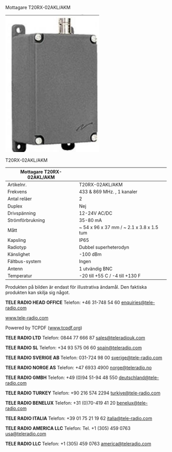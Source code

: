 Mottagare T20RX-02AKL/AKM

![](_page_0_Picture_2.jpeg)

T20RX-02AKL/AKM

| Mottagare T20RX-02AKL/AKM |                                           |
|---------------------------|-------------------------------------------|
| Artikelnr.                | T20RX-02AKL/AKM                           |
| Frekvens                  | 433 & 869 MHz. , 1 kanaler                |
| Antal reläer              | 2                                         |
| Duplex                    | Nej                                       |
| Drivspänning              | 12-24V AC/DC                              |
| Strömförbrukning          | 35-80 mA                                  |
| Mått                      | ~ 54 x 96 x 37 mm / ~ 2.1 x 3.8 x 1.5 tum |
| Kapsling                  | IP65                                      |
| Radiotyp                  | Dubbel superheterodyn                     |
| Känslighet                | -100 dBm                                  |
| Fältbus-system            | Ingen                                     |
| Antenn                    | 1 utvändig BNC                            |
| Temperatur                | -20 till +55 C / -4 till +130 F           |

Produkten på bilden är endast för illustrativa ändamål. Den faktiska produkten kan skilja sig något.

**TELE RADIO HEAD OFFICE** Telefon: +46 31-748 54 60 enquiries@tele-radio.com

www.tele-radio.com

Powered by TCPDF (www.tcpdf.org)

**TELE RADIO LTD** Telefon: 0844 77 666 87 sales@teleradiouk.com

**TELE RADIO SL** Telefon: +34 93 575 06 60 spain@teleradio.com

**TELE RADIO SVERIGE AB** Telefon: 031-724 98 00 sverige@tele-radio.com

**TELE RADIO NORGE AS** Telefon: +47 6933 4900 norge@teleradio.no

**TELE RADIO GMBH** Telefon: +49 (0)94 51-94 48 550 deutschland@tele-radio.com

**TELE RADIO TURKEY** Telefon: +90 216 574 2294 turkiye@tele-radio.com

**TELE RADIO BENELUX** Telefon: +31 (0)70-419 41 20 benelux@tele-radio.com

**TELE RADIO ITALIA** Telefon: +39 01 75 21 19 62 italia@tele-radio.com

**TELE RADIO AMERICA LLC** Telefon: Tel. +1 (305) 459 0763 usa@teleradio.com

**TELE RADIO LLC** Telefon: +1 (305) 459 0763 america@teleradio.com